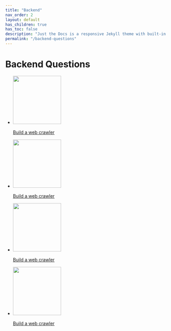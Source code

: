 ```yaml
---
title: "Backend"
nav_order: 2
layout: default
has_children: true
has_toc: false
description: "Just the Docs is a responsive Jekyll theme with built-in search that is easily customizable and hosted on GitHub Pages."
permalink: "/backend-questions"
---
```



# Backend Questions

<ul class="list-style-none">
    <li class="d-inline-block mr-1">
        <a href="/backend-questions/build-a-web-crawler">
            <img src="https://avatars2.githubusercontent.com/u/1569364?v=4" width="150" height="150"/>
            <p>Build a web crawler</p>
        </a>
    </li>
    <li class="d-inline-block mr-1">
        <a href="/backend-questions/build-a-web-crawler">
            <img src="https://avatars2.githubusercontent.com/u/1569364?v=4" width="150" height="150"/>
            <p>Build a web crawler</p>
        </a>
    </li>
    <li class="d-inline-block mr-1">
        <a href="/backend-questions/build-a-web-crawler">
            <img src="https://avatars2.githubusercontent.com/u/1569364?v=4" width="150" height="150"/>
            <p>Build a web crawler</p>
        </a>
    </li>
    <li class="d-inline-block mr-1">
        <a href="/backend-questions/build-a-web-crawler">
            <img src="https://avatars2.githubusercontent.com/u/1569364?v=4" width="150" height="150"/>
            <p>Build a web crawler</p>
        </a>
    </li>
</ul>




